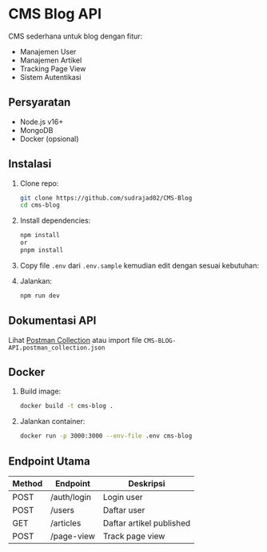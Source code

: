 # CMS Blog API

CMS sederhana untuk blog dengan fitur:
- Manajemen User
- Manajemen Artikel
- Tracking Page View
- Sistem Autentikasi

## **Persyaratan**
- Node.js v16+
- MongoDB
- Docker (opsional)

## **Instalasi**
1. Clone repo:
   ```bash
   git clone https://github.com/sudrajad02/CMS-Blog
   cd cms-blog
   ```

2. Install dependencies:
   ```bash
   npm install
   or
   pnpm install
   ```

3. Copy file `.env` dari `.env.sample` kemudian edit dengan sesuai kebutuhan:

4. Jalankan:
   ```bash
   npm run dev
   ```

## **Dokumentasi API**
Lihat [Postman Collection](link) atau import file `CMS-BLOG-API.postman_collection.json`

## **Docker**
1. Build image:
   ```bash
   docker build -t cms-blog .
   ```

2. Jalankan container:
   ```bash
   docker run -p 3000:3000 --env-file .env cms-blog
   ```

## **Endpoint Utama**
| Method | Endpoint           | Deskripsi                |
|--------|--------------------|--------------------------|
| POST   | /auth/login        | Login user               |
| POST   | /users             | Daftar user              |
| GET    | /articles          | Daftar artikel published |
| POST   | /page-view         | Track page view          |